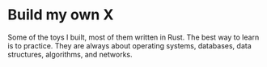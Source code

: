 # Build my own X

Some of the toys I built, most of them written in Rust. The best way to learn is to practice. They are always about operating systems, databases, data structures, algorithms, and networks.

